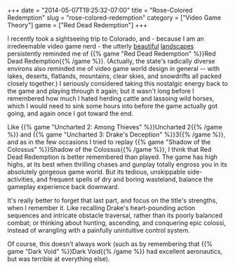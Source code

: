 +++
date = "2014-05-07T19:25:32-07:00"
title = "Rose-Colored Redemption"
slug = "rose-colored-redemption"
category = ["Video Game Theory"]
game = ["Red Dead Redemption"]
+++

I recently took a sightseeing trip to Colorado, and - because I am an irredeemable video game nerd - the utterly <a href="http://upload.wikimedia.org/wikipedia/commons/b/b7/RockyMountainsNationalParkColorado.jpg">beautiful</a> <a href="http://upload.wikimedia.org/wikipedia/commons/d/d2/Garden_of_the_Gods_Cathedral_Valley_by_David_Shankbone.jpg">landscapes</a> persistently reminded me of {{% game "Red Dead Redemption" %}}Red Dead Redemption{{% /game %}}.  (Actually, the state's radically diverse environs also reminded me of video game world design in general -- with lakes, deserts, flatlands, mountains, clear skies, and snowdrifts all packed closely together.)  I seriously considered taking this nostalgic energy back to the game and playing through it again; but it wasn't long before I remembered how much I hated herding cattle and lassoing wild horses, which I would need to sink some hours into before the game actually got going, and again once I got toward the end.

Like {{% game "Uncharted 2: Among Thieves" %}}Uncharted 2{{% /game %}} and {{% game "Uncharted 3: Drake's Deception" %}}3{{% /game %}}, and as in the few occasions I tried to replay {{% game "Shadow of the Colossus" %}}Shadow of the Colossus{{% /game %}}, I think that Red Dead Redemption is better remembered than played.  The game has high highs, at its best when thrilling chases and gunplay totally engross you in its absolutely gorgeous game world.  But its tedious, unskippable side-activities, and frequent spells of dry and boring wasteland, balance the gameplay experience back downward.

It's really better to forget that last part, and focus on the title's strengths, when I remember it.  Like recalling Drake's heart-pounding action sequences and intricate obstacle traversal, rather than its poorly balanced combat; or thinking about hunting, ascending, and conquering epic colossi, instead of wrangling with a painfully unintuitive control system.

Of course, this doesn't always work (such as by remembering that {{% game "Dark Void" %}}Dark Void{{% /game %}} had excellent aeronautics, but was terrible at everything else).